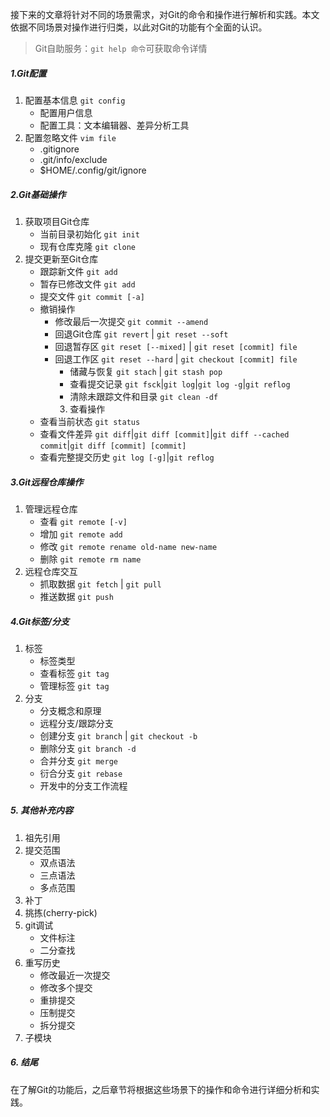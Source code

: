 <!-- date: 2018.01.23 22:57 -->
接下来的文章将针对不同的场景需求，对Git的命令和操作进行解析和实践。本文依据不同场景对操作进行归类，以此对Git的功能有个全面的认识。

> Git自助服务：`git help 命令`可获取命令详情

##### 1.Git配置

1. 配置基本信息 `git config`
     * 配置用户信息
     * 配置工具：文本编辑器、差异分析工具
2. 配置忽略文件 `vim file`
     * .gitignore
     * .git/info/exclude
     * $HOME/.config/git/ignore
       
##### 2.Git基础操作
1. 获取项目Git仓库
     * 当前目录初始化 `git init`
     * 现有仓库克隆 `git clone`
2. 提交更新至Git仓库
     * 跟踪新文件  `git add`
     * 暂存已修改文件 `git add`
     * 提交文件 `git commit [-a]`
     * 撤销操作
         * 修改最后一次提交 `git commit --amend`
         * 回退Git仓库 `git revert` | `git reset --soft`
         * 回退暂存区 `git reset [--mixed]` | `git reset [commit] file`
         * 回退工作区 `git reset --hard` | `git checkout [commit] file`
             * 储藏与恢复 `git stach` | `git stash pop`
             * 查看提交记录 `git fsck`|`git log`|`git log -g`|`git reflog`
             * 清除未跟踪文件和目录 `git clean -df`
             3. 查看操作
     * 查看当前状态 `git status`
     * 查看文件差异  `git diff`|`git diff [commit]`|`git diff --cached commit`|`git diff [commit] [commit]`
     * 查看完整提交历史 `git log [-g]`|`git reflog`
       
##### 3.Git远程仓库操作
1. 管理远程仓库
     * 查看 `git remote [-v]`
     * 增加 `git remote add`
     * 修改  `git remote rename old-name new-name`
     * 删除 `git remote rm name`
2. 远程仓库交互
     * 抓取数据 `git fetch` | `git pull`
     * 推送数据 `git push`
       
##### 4.Git标签/分支
1. 标签
     * 标签类型
     * 查看标签 `git tag`
     * 管理标签  `git tag`
2. 分支
     * 分支概念和原理
     * 远程分支/跟踪分支
     * 创建分支 `git branch` | `git checkout -b`
     * 删除分支 `git branch -d`
     * 合并分支 `git merge`
     * 衍合分支 `git rebase`
     * 开发中的分支工作流程
       
##### 5. 其他补充内容
1. 祖先引用
2. 提交范围
      * 双点语法
      * 三点语法
      * 多点范围
3. 补丁
4. 挑拣(cherry-pick)
5. git调试
      * 文件标注
      * 二分查找
6. 重写历史
      * 修改最近一次提交
      * 修改多个提交
      * 重排提交
      * 压制提交
      * 拆分提交
7. 子模块
    
##### 6. 结尾
    
在了解Git的功能后，之后章节将根据这些场景下的操作和命令进行详细分析和实践。